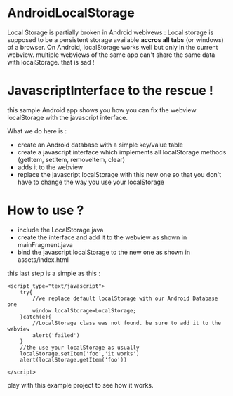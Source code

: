 AndroidLocalStorage
===================

Local Storage is partially broken in Android webivews : Local storage is supposed to be a persistent storage available **accros all tabs** (or windows) of a browser.
On Android, localStorage works well but only in the current webview. multiple webviews of the same app can't share the same data with localStorage.
that is sad !


JavascriptInterface to the rescue !
===================================

this sample Android app shows you how you can fix the webview localStorage with the javascript interface.

What we do here is :

* create an Android database with a simple key/value table
* create a javascript interface which implements all localStorage methods (getItem, setItem, removeItem, clear)
* adds it to the webview
* replace the javascript localStorage with this new one so that you don't have to change the way you use your localStorage
 
How to use ?
============

* include the LocalStorage.java
* create the interface and add it to the webview as shown in mainFragment.java
* bind the javascript localStorage to the new one as shown in assets/index.html

this last step is a simple as this :

    <script type="text/javascript">
        try{
            //we replace default localStorage with our Android Database one
            window.localStorage=LocalStorage;    
        }catch(e){
            //LocalStorage class was not found. be sure to add it to the webview
            alert('failed')
        }
        //the use your localStorage as usually
        localStorage.setItem('foo','it works')
        alert(localStorage.getItem('foo'))
        
    </script>



play with this example project to see how it works. 

